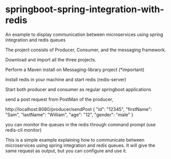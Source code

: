 # springboot-spring-integration-with-redis
An example to display communication between microservices using spring integration and redis queues

The project consists of Producer, Consumer, and the messaging framework.

Download and import all the three projects.

Perform a Maven install on Messaging-library project (*important)

Install redis in your machine and start redis (redis-server)

Start both producer and consumer as regular springboot applications

send a post request from PostMan of the producer,

http://localhost:8080/producer/sendPost
{
	"id": "12345",
	"firstName": "Sam",
	"lastName": "William",
	"age": "12",
	"gender": "male"
}

you can monitor the queues in the redis through command prompt (use redis-cli monitor)

This is a simple example explaining how to communicate between microservices using spring integration and redis queues. It will give the same request as output, but you can configure and use it.
